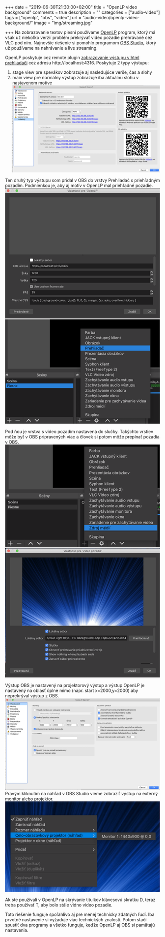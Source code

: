 +++
date = "2019-06-30T21:30:00+02:00"
title = "OpenLP video background"
comments = true
description = ""
categories = ["audio-video"]
tags = ["openlp", "obs", "video"]
url = "audio-video/openlp-video-background/"
image = "img/streaming.jpg"

+++
Na zobrazovanie textov piesní používame [OpenLP](https://openlp.org/) program, ktorý má však už niekoľko verzií problém prekrývať video pozadie prehrávané cez VLC pod ním. Najnovšie riešenie si pomohlo programom [OBS Studio](https://obsproject.com/), ktorý už používame na nahrávanie a live streaming.

OpenLP poskytuje cez remote plugin [zobrazovanie výstupu v html prehliadači](http://manual.openlp.org/stage_view.html#the-live-view) cez adresu http://localhost:4316. Poskytuje 2 typy výstupu:
1. stage view pre spevákov zobrazuje aj nasledujúce verše, čas a slohy
2. main view pre normálny výstup zobrazuje iba aktuálnu slohu v nastavenom motíve
![](06-openlp-vzdialene-ovladanie.png)

Ten druhý typ výstupu som pridal v OBS do vrstvy Prehliadač s priehľadným pozadím. Podmienkou je, aby aj motív v OpenLP mal priehľadné pozadie.
![](01-obs-zdroj-openlp.png)
![](02-obs-zdroj-prehliadac.png)

Pod ňou je vrstva s video pozadím nastavená do slučky. Takýchto vrstiev môže byť v OBS pripravených viac a človek si potom môže prepínať pozadia v OBS.
![](03-obs-zdroj-medii.png)
![](04-obs-zdroj-video-settings.png)

Výstup OBS je nastavený na projektorový výstup a výstup OpenLP je nastavený na oblasť úplne mimo (napr. start x=2000,y=2000) aby neprekrýval výstup z OBS.
![](05-openlp-obrazovka.png)
Pravým kliknutím na náhľad v OBS Studio vieme zobraziť výstup na externý monitor alebo projektor.
![](07-obs-externy-monitor.png)

Ak ste používali v OpenLP na skrývanie titulkov klávesovú skratku D, teraz treba používať T, aby bolo stále vidno video pozadie.

Toto riešenie funguje spoľahlivo aj pre menej technicky zdatných ľudí. Iba prvotné nastavenie si vyžaduje viac technických znalostí. Potom stačí spustiť dva programy a všetko funguje, keďže OpenLP aj OBS si pamätajú nastavenia.
